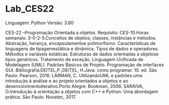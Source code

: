 # Lab_CES22

Linguagem: Python Versão: 3.80

CES-22 –Programação  Orientada  a  objetos. Requisito:  CES-10.Horas  semanais:  3-0-2-5.Conceitos de  objetos, classes,  instâncias  e  métodos.  Abstração,  herança,  encapsulamentoe  polimorfismo.  Características  de  linguagens de  tipagemestática  e  dinâmica.  Tipos  de  dados e  operadores.  Métodos  e  variáveis  estáticas.  Estruturas  de  dados orientadas  a objetose  tipos  genéricos.  Tratamento  de  exceção.  Linguagem  Unificada  de  Modelagem  (UML). Padrões  Básicos  de  Projeto.  Programação  de  interfaces  GUI. Bibliografia:DEITEL,P.;DEITEL,  H.Java:  como programar. 10. ed. São Paulo: Pearson, 2016. LARMAN, C. UtilizandoUML e padrões:uma introdução à análise e ao projeto orientados a objetos e ao desenvolvimentoiterativo.Porto Alegre: Bookman, 2006. SARAIVA, O.Introdução à orientação a objetos com C++ e Python. Uma abordagem prática. São Paulo: Novatec, 2017.